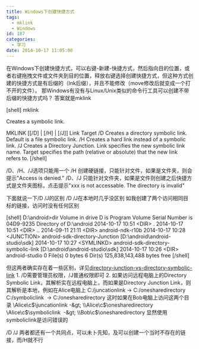 ```yaml
---
title: Windows下创建快捷方式
tags:
  - mklink
  - Windows
id: 187
categories:
  - 学习
date: 2014-10-17 11:05:00
---
```


在Windows下创建快捷方式，可以右键-新建-快捷方式，然后指向目的位置，或者右键拖拽文件或文件夹到目的位置，释放右键选择创建快捷方式，但这种方式创建的快捷方式是有后缀的（lnk后缀），并且不能修改（move修改后就变成一个打不开的文件）。<!--more-->
那Windows有没有与Linux/Unix类似的命令行工具可以创建不带后缀的快捷方式吗？
答案就是mklink

[shell]
mklink

Creates a symbolic link.

MKLINK [[/D] | [/H] | [/J]] Link Target
/D Creates a directory symbolic link. Default is a file symbolic link.
/H Creates a hard link instead of a symbolic link.
/J Creates a Directory Junction.
Link specifies the new symbolic link name.
Target specifies the path (relative or absolute) that the new link refers to.
[/shell]

/D、/H、/J选项只能用一个
/H 创建硬链接，只能针对文件，如果是文件夹，则会提示"Access is denied."
/D、/J 只能针对文件夹，如果是文件则创建之后快捷方式是文件夹图标，点击提示"xxx is not accessable. The directory is invalid"

下面就说一下/D /J的区别
/D /J在本地时几乎没区别
如我创建了两个访问相同目标的链接，访问时没有任何区别

[shell]
D:\android&gt;dir
Volume in drive D is Program
Volume Serial Number is 04D9-9235
Directory of D:\android
2014-10-17 10:51 &lt;DIR&gt; .
2014-10-17 10:51 &lt;DIR&gt; ..
2014-09-11 21:11 &lt;DIR&gt; android-ndk-r10b
2014-10-17 10:28 &lt;JUNCTION&gt; android-sdk-directory-Junction [D:\android\android-studio\sdk]
2014-10-17 10:27 &lt;SYMLINKD&gt; android-sdk-directory-symbolic-link [D:\android\android-studio\sdk]
2014-10-17 10:26 &lt;DIR&gt; android-studio
0 File(s) 0 bytes
6 Dir(s) 125,838,143,488 bytes free
[/shell]

但这两者确实存在着一些区别，详见[directory-junction-vs-directory-symbolic-link](http://superuser.com/questions/343074/directory-junction-vs-directory-symbolic-link)
1\. /D需要管理员权限，/J普通权限即可
2\. 如果访问远程电脑上的Directory Symbolic Link，其解析实在远程电脑上，而如果是Directory Junction Link，则其解析是本地，例如在Alice电脑上
C:/juncationlink -&gt; C:/onesharedirectory
C:/symboliclink  -&gt; C:/onesharedirectory
这时如果在Bob电脑上访问这两个目录
\\Alice\c$\juncationlink -&gt; \\Alice\c$\onesharedirectory
\\Alice\c$\symboliclink  -&gt; \\Bob\c$\onesharedirectory
显然使用symboliclink是访问错误的

/D /J 两者都还有一个共同点，可以未卜先知，及可以创建一个当时不存在的链接，而/H就不行